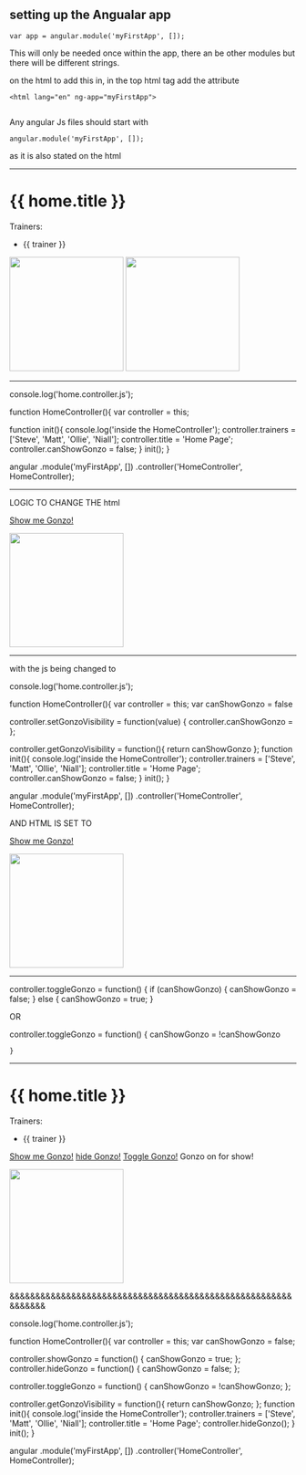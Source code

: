 ## setting up the Angualar app

```
var app = angular.module('myFirstApp', []);

```
This will only be needed once within the app, there an be other modules but there will be different strings.

on the html to add this in,
in the top html tag add the attribute

```
<html lang="en" ng-app="myFirstApp">


```


Any angular Js files should start with

```
angular.module('myFirstApp', []);

```

as it is also stated on the html





_________________________________________________________________________________________________


<body ng-controller="HomeController as home">
  <h1>{{ home.title }}</h1>

<p>Trainers: </p>
<ul>
  <li ng-repeat="trainer in home.trainers">{{ trainer }}</li>
</ul>

<img src="http://vignette1.wikia.nocookie.net/muppet/images/3/31/Gonzo-TheVoice-2012.jpg" height="200"  ng-if="home.canShowGonzo"/>
<img src="http://vignette1.wikia.nocookie.net/muppet/images/3/31/Gonzo-TheVoice-2012.jpg" height="200" class="ng-hide" ng-show="home.canShowGonzo"/>

</body>

_________________________________________________________________________________________________
console.log('home.controller.js');

function HomeController(){
  var controller = this;


  function init(){
    console.log('inside the HomeController');
    controller.trainers = ['Steve', 'Matt', 'Ollie', 'Niall'];
    controller.title = 'Home Page';
    controller.canShowGonzo = false;
  }
  init();
}

angular
  .module('myFirstApp', [])
  .controller('HomeController', HomeController);


_________________________________________________________________________________________________

LOGIC TO CHANGE THE html



<p>
  <a href="#" ng-click="home.canShowGonzo = true">Show me Gonzo!</a>
</p>

<img src="http://vignette1.wikia.nocookie.net/muppet/images/3/31/Gonzo-TheVoice-2012.jpg" height="200" class="ng-hide" ng-if="home.canShowGonzo"/>


________________________________________________________________________________________________

with the js being changed to

console.log('home.controller.js');

function HomeController(){
  var controller = this;
  var canShowGonzo = false

 controller.setGonzoVisibility = function(value) {
    controller.canShowGonzo =
  };

controller.getGonzoVisibility = function(){
  return canShowGonzo
};
  function init(){
    console.log('inside the HomeController');
    controller.trainers = ['Steve', 'Matt', 'Ollie', 'Niall'];
    controller.title = 'Home Page';
    controller.canShowGonzo = false;
  }
  init();
}

angular
  .module('myFirstApp', [])
  .controller('HomeController', HomeController);


AND HTML IS SET TO

<p>
  <a href="#" ng-click="home.setGonzoVisibility(true)">Show me Gonzo!</a>
</p>

<img src="http://vignette1.wikia.nocookie.net/muppet/images/3/31/Gonzo-TheVoice-2012.jpg" height="200" class="ng-hide" ng-if="home.getGonzoVisibility()"/>


___________________________________________________________


controller.toggleGonzo = function() {
  if (canShowGonzo) {
    canShowGonzo = false;
  } else {
    canShowGonzo = true;
  }

  OR

  controller.toggleGonzo = function() {
    canShowGonzo = !canShowGonzo

    }




___________________________________________________________

<!DOCTYPE html>
<html lang="en" ng-app="myFirstApp">
<head>
  <meta charset="UTF-8">
  <meta http-equiv="X-UA-Compatible" content="ie=edge">
  <title>Angular intro</title>
  <script src="bower_components/angular/angular.min.js" type="text/javascript" charset="utf-8" ></script>
  <script src="app.js" charset="utf-8"></script>
  <script src="controllers/home.controller.js" charset="utf-8"></script>
  <style>
    .isVisible {
      color: blue;
    }
    .isNotVisible{
      color: lightGrey;
    }
  </style>
</head>
<body ng-controller="HomeController as home">
  <h1 ng-mouseover="home.showGonzo()">{{ home.title }}</h1>

<p>Trainers: </p>
<ul>
  <li ng-repeat="trainer in home.trainers">{{ trainer }}</li>
</ul>

<p>
  <a href="#" ng-click="home.showGonzo()">Show me Gonzo!</a>
  <a href="#" ng-click="home.hideGonzo()">hide Gonzo!</a>
  <a href="#" ng-click="home.toggleGonzo()">Toggle Gonzo!</a>
  <span ng-class="{'isVisible': home.getGonzoVisibility(), 'isNotVisible': !home.getGonzoVisibility()}">Gonzo on for show!</span>
</p>

<img
 src="http://vignette1.wikia.nocookie.net/muppet/images/3/31/Gonzo-TheVoice-2012.jpg"
 height="200"
 ng-if="home.getGonzoVisibility()"
 ng-mouseover="home.hideGonzo()"/>

</body>
</html>
&&&&&&&&&&&&&&&&&&&&&&&&&&&&&&&&&&&&&&&&&&&&&&&&&&&&&&&&&&&&&&


console.log('home.controller.js');

function HomeController(){
  var controller = this;
  var canShowGonzo = false;

  controller.showGonzo = function() {
    canShowGonzo = true;
  };
  controller.hideGonzo = function() {
    canShowGonzo = false;
  };

  controller.toggleGonzo = function() {
    canShowGonzo = !canShowGonzo;
  };

  controller.getGonzoVisibility = function(){
    return canShowGonzo;
  };
  function init(){
    console.log('inside the HomeController');
    controller.trainers = ['Steve', 'Matt', 'Ollie', 'Niall'];
    controller.title = 'Home Page';
    controller.hideGonzo();
  }
  init();
}

angular
  .module('myFirstApp', [])
  .controller('HomeController', HomeController);
